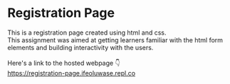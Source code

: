 # Registration Page

This is a registration page created using html and css.
<br>
This assignment was aimed at getting learners familiar with the html form elements and building interactivity with the users.
<br>
<br>
Here's a link to the hosted webpage 👇
<br>
https://registration-page.ifeoluwase.repl.co
